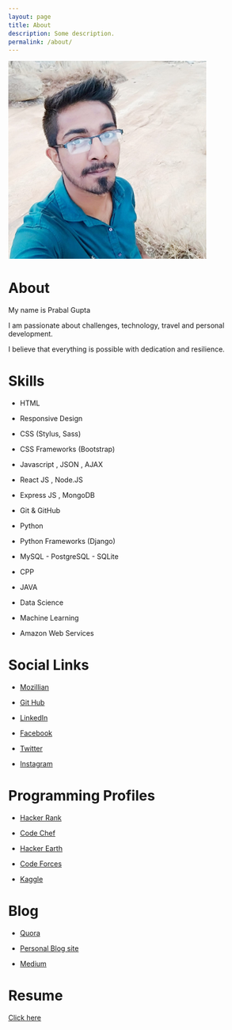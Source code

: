```yaml
---
layout: page
title: About
description: Some description.
permalink: /about/
---
```


<img class="img-rounded" src="/assets/img/uploads/profile.png" alt="Prabal Gupta" width="400">

# About
 My name is Prabal Gupta

 I am passionate about challenges, technology, travel and personal development.

I believe that everything is possible with dedication and resilience. 

# Skills
* HTML

* Responsive Design 

* CSS (Stylus, Sass)

* CSS Frameworks (Bootstrap)

* Javascript , JSON , AJAX

* React JS , Node.JS 

* Express JS , MongoDB 

* Git & GitHub

* Python

* Python Frameworks (Django)

* MySQL - PostgreSQL - SQLite

* CPP 

* JAVA

* Data Science

* Machine Learning

* Amazon Web Services

# Social Links
* [Mozillian](https://mozillians.org/en-CA/u/prabalgupta4343/)

* [Git Hub](https://github.com/prabalgupta12)

* [LinkedIn](https://www.linkedin.com/in/prabal-gupta)

* [Facebook](https://www.facebook.com/prabalguptaa)

* [Twitter](https://twitter.com/PrabalGupta__)

* [Instagram](https://www.instagram.com/prabal_gupta__)

# Programming Profiles
* [Hacker Rank](https://www.hackerrank.com/prabalgupta)

* [Code Chef](https://www.codechef.com/users/prabalgupta)

* [Hacker Earth](https://www.hackerearth.com/@prabalgupta)

* [Code Forces](http://codeforces.com/profile/prabalgupta4343)

* [Kaggle](https://www.kaggle.com/prabalgupta5)

# Blog
* [Quora](https://www.quora.com/profile/Prabal-Gupta-21)

* [Personal Blog site](https://prabalgupta12.github.io/)

* [Medium](https://medium.com/@prabalgupta)

# Resume
[Click here](https://drive.google.com/file/d/1pj5jdygIqI5FHv9L5M89evwkzJFJPC--/view?usp=sharing)

